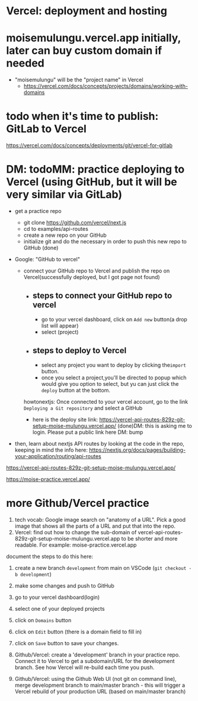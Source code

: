 # Vercel: deployment and hosting

# moisemulungu.vercel.app initially, later can buy custom domain if needed

- "moisemulungu" will be the "project name" in Vercel
  - https://vercel.com/docs/concepts/projects/domains/working-with-domains

# todo when it's time to publish: GitLab to Vercel

https://vercel.com/docs/concepts/deployments/git/vercel-for-gitlab

# DM: todoMM: practice deploying to Vercel (using GitHub, but it will be very similar via GitLab)

- get a practice repo
  - git clone https://github.com/vercel/next.js
  - cd to examples/api-routes
  - create a new repo on your GitHub
  - initialize git and do the necessary in order to push this new repo to GitHub (done)
- Google: "GitHub to vercel"

  - connect your GitHub repo to Vercel and publish the repo on Vercel(successfully deployed, but I got page not found)

    - ## steps to connect your GitHub repo to vercel

      - go to your vercel dashboard, click on `Add new` button(a drop list will appear)
      - select (project)

    - ## steps to deploy to Vercel

      - select any project you want to deploy by clicking the`import` button.
      - once you select a project,you'll be directed to popup which would give you option to select, but yu can just click the `deploy` button at the bottom.

    howtonextjs: Once connected to your vercel account, go to the link `Deploying a Git repository` and select a GitHub

    - here is the deploy site link: https://vercel-api-routes-829z-git-setup-moise-mulungu.vercel.app/
      (done)DM: this is asking me to login. Please put a public link here DM: bump

- then, learn about nextjs API routes by looking at the code in the repo, keeping in mind the info here: https://nextjs.org/docs/pages/building-your-application/routing/api-routes

<!-- After changing the domain name, the first link still works, why? -->

https://vercel-api-routes-829z-git-setup-moise-mulungu.vercel.app/

https://moise-practice.vercel.app/

# more Github/Vercel practice

1. tech vocab: Google image search on "anatomy of a URL". Pick a good image that shows all the parts of a URL and put that into the repo.
2. Vercel: find out how to change the sub-domain of vercel-api-routes-829z-git-setup-moise-mulungu.vercel.app to be shorter and more readable. For example: moise-practice.vercel.app

document the steps to do this here:
1. create a new branch `development` from main on VSCode (`git checkout -b development`)
2. make some changes and push to GitHub
3. go to your vercel dashboard(login)
4. select one of your deployed projects
5. click on `Domains` button
6. click on `Edit` button (there is a domain field to fill in)
7. click on `Save` button to save your changes.

1. Github/Vercel: create a 'development' branch in your practice repo. Connect it to Vercel to get a subdomain/URL for the development branch. See how Vercel will re-build each time you push.
2. Github/Vercel: using the Github Web UI (not git on command line), merge development branch to main/master branch - this will trigger a Vercel rebuild of your production URL (based on main/master branch)


